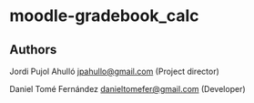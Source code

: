 # moodle-gradebook_calc



## Authors

Jordi Pujol Ahulló <jpahullo@gmail.com> (Project director)

Daniel Tomé Fernández <danieltomefer@gmail.com> (Developer)
